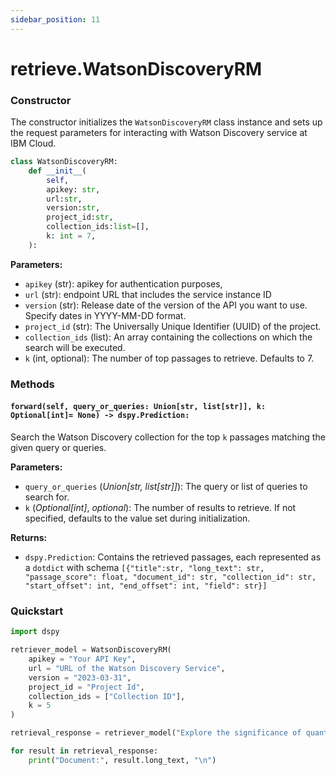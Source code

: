```yaml
---
sidebar_position: 11
---
```


# retrieve.WatsonDiscoveryRM

### Constructor

The constructor initializes the `WatsonDiscoveryRM` class instance and sets up the request parameters for interacting with Watson Discovery service at IBM Cloud.

```python
class WatsonDiscoveryRM:
    def __init__(
        self,
        apikey: str,
        url:str,
        version:str,
        project_id:str,
        collection_ids:list=[],
        k: int = 7,
    ):
```

**Parameters:**

- `apikey` (str): apikey for authentication purposes,
- `url` (str): endpoint URL that includes the service instance ID
- `version` (str): Release date of the version of the API you want to use. Specify dates in YYYY-MM-DD format.
- `project_id` (str): The Universally Unique Identifier (UUID) of the project.
- `collection_ids` (list): An array containing the collections on which the search will be executed.
- `k` (int, optional): The number of top passages to retrieve. Defaults to 7.

### Methods

#### `forward(self, query_or_queries: Union[str, list[str]], k: Optional[int]= None) -> dspy.Prediction:`

Search the Watson Discovery collection for the top `k` passages matching the given query or queries.

**Parameters:**

- `query_or_queries` (_Union[str, list[str]]_): The query or list of queries to search for.
- `k` (_Optional[int]_, _optional_): The number of results to retrieve. If not specified, defaults to the value set during initialization.

**Returns:**

- `dspy.Prediction`: Contains the retrieved passages, each represented as a `dotdict` with schema `[{"title":str, "long_text": str, "passage_score": float, "document_id": str, "collection_id": str, "start_offset": int, "end_offset": int, "field": str}]`

### Quickstart

```python
import dspy

retriever_model = WatsonDiscoveryRM(
    apikey = "Your API Key",
    url = "URL of the Watson Discovery Service",
    version = "2023-03-31",
    project_id = "Project Id",
    collection_ids = ["Collection ID"],
    k = 5
)

retrieval_response = retriever_model("Explore the significance of quantum computing",k=5)

for result in retrieval_response:
    print("Document:", result.long_text, "\n")
```
